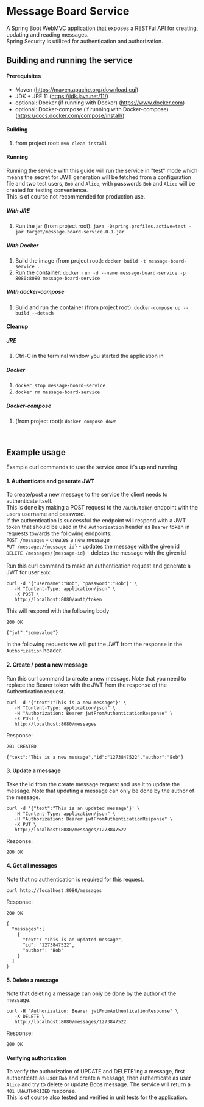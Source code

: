 # Message Board Service
A Spring Boot WebMVC application that exposes a RESTFul API for creating, updating and reading messages.
<br>
Spring Security is utilized for authentication and authorization.

## Building and running the service
#### Prerequisites
- Maven (https://maven.apache.org/download.cgi)
- JDK + JRE 11 (https://jdk.java.net/11/)
- optional: Docker (if running with Docker) (https://www.docker.com)
- optional: Docker-compose (if running with Docker-compose) (https://docs.docker.com/compose/install/)

#### Building
1. from project root: `mvn clean install`

#### Running
Running the service with this guide will run the service in "test" mode which means the secret for JWT generation will be fetched from a configuration file and two test users, `Bob` and `Alice`, with passwords `Bob` and `Alice` will be created for testing convenience.<br>
This is of course not recommended for production use.

##### With JRE
1. Run the jar (from project root): `java -Dspring.profiles.active=test -jar target/message-board-service-0.1.jar`

##### With Docker
1. Build the image (from project root): `docker build -t message-board-service .`
2. Run the container: `docker run -d --name message-board-service -p 8080:8080 message-board-service`

##### With docker-compose
1. Build and run the container (from project root): `docker-compose up --build --detach`


#### Cleanup

##### JRE
1. Ctrl-C in the terminal window you started the application in

##### Docker
1. `docker stop message-board-service`
2. `docker rm message-board-service`

##### Docker-compose
1. (from project root): `docker-compose down`

<br>

## Example usage
Example curl commands to use the service once it's up and running

#### 1. Authenticate and generate JWT
To create/post a new message to the service the client needs to authenticate itself.<br>
This is done by making a POST request to the `/auth/token` endpoint with the users username and password.<br>
If the authentication is successful the endpoint will respond with a JWT token that should be used in the `Authorization` header as `Bearer` token in requests towards the following endpoints: <br>
`POST /messages` - creates a new message<br>
`PUT /messages/{message-id}` - updates the message with the given id<br>
`DELETE /messages/{message-id}` - deletes the message with the given id<br><br>
Run this curl command to make an authentication request and generate a JWT for user `Bob`:
```
curl -d '{"username":"Bob", "password":"Bob"}' \
   -H "Content-Type: application/json" \
   -X POST \
   http://localhost:8080/auth/token
```

This will respond with the following body
```
200 OK

{"jwt":"somevalue"}
```

In the following requests we will put the JWT from the response in the `Authorization` header.

#### 2. Create / post a new message
Run this curl command to create a new message. Note that you need to replace the Bearer token with the JWT from the response of the Authentication request.
```
curl -d '{"text":"This is a new message"}' \
   -H "Content-Type: application/json" \
   -H "Authorization: Bearer jwtFromAuthenticationResponse" \
   -X POST \
   http://localhost:8080/messages
```
Response: 
```
201 CREATED

{"text":"This is a new message","id":"1273847522","author":"Bob"}
```

#### 3. Update a message
Take the id from the create message request and use it to update the message.
Note that updating a message can only be done by the author of the message.
```
curl -d '{"text":"This is an updated message"}' \
   -H "Content-Type: application/json" \
   -H "Authorization: Bearer jwtFromAuthenticationResponse" \
   -X PUT \
   http://localhost:8080/messages/1273847522
```
Response:
```
200 OK
```

#### 4. Get all messages
Note that no authentication is required for this request.
```
curl http://localhost:8080/messages
```
Response:
```
200 OK

{
  "messages":[
    {
      "text": "This is an updated message",
      "id": "1273847522",
      "author": "Bob"
    }
  ]
}
```

#### 5. Delete a message
Note that deleting a message can only be done by the author of the message.
```
curl -H "Authorization: Bearer jwtFromAuthenticationResponse" \
   -X DELETE \
   http://localhost:8080/messages/1273847522
```
Response:
```
200 OK
```

#### Verifying authorization
To verify the authorization of UPDATE and DELETE'ing a message, first authenticate as user `Bob` and create a message, 
then authenticate as user `Alice` and try to delete or update Bobs message. The service will return a `401 UNAUTHORIZED` response. <br>
This is of course also tested and verified in unit tests for the application.
